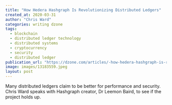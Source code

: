 ```yaml
---
title: "How Hedera Hashgraph Is Revolutionizing Distributed Ledgers"
created_at: 2020-03-31
author: "Chris Ward"
categories: writing dzone
tags: 
  - blockchain
  - distributed ledger technology
  - distributed systems
  - cryptocurrency
  - security
  - distributed ledger
publication_url: "https://dzone.com/articles/-how-hedera-hashgraph-is-revolutionizing-distribut"
image: images/13183559.jpeg
layout: post
---
```

Many distributed ledgers claim to be better for performance and security. Chris Ward speaks with Hashgraph creator, Dr Leemon Baird, to see if the project holds up.

